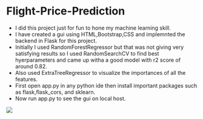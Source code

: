 # Flight-Price-Prediction

- I did this project just for fun to hone my machine learning skill.  
- I have created a gui using HTML,Bootstrap,CSS and implemnted the backend in Flask for this project.    
- Initially I used RandomForestRegressor but that was not giving very satisfying results so I used RandomSearchCV to find best hyerparameters and came up witha a  good model with r2 score of around 0.82.  
- Also used ExtraTreeRegressor to visualize the importances of all the features.
- First open app.py in any python ide then install important packages such as flask,flask_cors, and sklearn.
- Now run app.py to see the gui on local host.  
  
  
![](screenshot.png)
